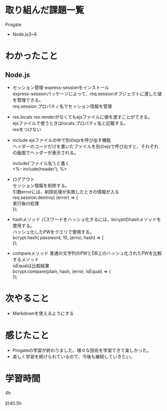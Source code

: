 # 取り組んだ課題一覧
Progate
* Node.js3~6
# わかったこと
## Node.js
* セッション管理
	express-sessionをインストール  
	express-sessionパッケージによって、req.sessionオブジェクトに渡した値を管理できる。  
	req.session.プロパティ名でセッション情報を管理  

* res.locals
	res.renderがなくてもejsファイルに値を渡すことができる。  
	ejsファイルで使うときはlocals.プロパティ名と記載する。  
	resをつけない    

* include
	ejsファイルの中で別のejsを呼び出す機能  
	ヘッダーのコードだけを書いたファイルを別のejsで呼び出すと、それぞれの画面でヘッダーが表示される。  
	
	include(’ファイル名’);と書く  
	<%- include(header’); %>  

* ログアウト  
	セッション情報を削除する。  
	引数errorには、削除処理が失敗したときの情報が入る  
	req.session.destroy( (error) ⇒ {   
		実行後の処理   
	});
	
* hashメソッド
	パスワードをハッシュ化するには、bcryptのhashメソッドを使用する。  
	ハッシュ化したPWをクエリで使用する。  
	bcrypt.hash( password, 10, (error, hash) ⇒ {  
	});

* compareメソッド
	普通の文字列のPWとDB上のハッシュ化されたPWを比較するメソッド  
	isEqualは比較結果  
	bcrypt.compare(plain, hash, (error, isEqual) ⇒ {  
	});  
# 次やること
* Markdownを使えるようにする
# 感じたこと
* Progateの学習が終わりました。様々な技術を学習できて楽しかった。
* 楽しく学習を続けられているので、今後も継続していきたい。
# 学習時間
4h

計40.5h
